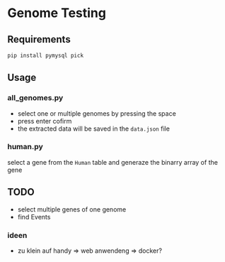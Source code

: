 # Genome Testing

## Requirements

```bash
pip install pymysql pick
```

## Usage

### all_genomes.py

* select one or multiple genomes by pressing the space
* press enter cofirm
* the extracted data will be saved in the `data.json` file

### human.py

select a gene from the `Human` table and generaze the binarry array of the gene

## TODO

* select multiple genes of one genome
* find Events

### ideen

* zu klein auf handy => web anwendeng => docker?